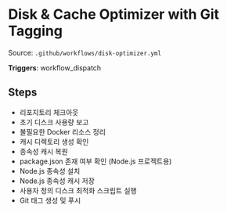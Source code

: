 # Disk & Cache Optimizer with Git Tagging

Source: `.github/workflows/disk-optimizer.yml`

**Triggers**: workflow_dispatch

## Steps
- 리포지토리 체크아웃
- 초기 디스크 사용량 보고
- 불필요한 Docker 리소스 정리
- 캐시 디렉토리 생성 확인
- 종속성 캐시 복원
- package.json 존재 여부 확인 (Node.js 프로젝트용)
- Node.js 종속성 설치
- Node.js 종속성 캐시 저장
- 사용자 정의 디스크 최적화 스크립트 실행
- Git 태그 생성 및 푸시
